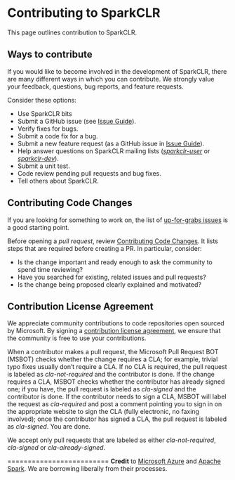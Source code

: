 Contributing to SparkCLR
========================
This page outlines contribution to SparkCLR.
  
Ways to contribute
------------------
If you would like to become involved in the development of SparkCLR, there are many different ways in which you can contribute. We strongly value your feedback, questions, bug reports, and feature requests. 

Consider these options: 
* Use SparkCLR bits
* Submit a GitHub issue (see [Issue Guide](docs/project-docs/issue-guide.md)). 
* Verify fixes for bugs.
* Submit a code fix for a bug.
* Submit a new feature request (as a GitHub issue in [Issue Guide](docs/project-docs/issue-guide.md)).
* Help answer questions on SparkCLR mailing lists (*[sparkclr-user](https://groups.google.com/d/forum/sparkclr-user)* or *[sparkclr-dev](https://groups.google.com/d/forum/sparkclr-dev)*).
* Submit a unit test.
* Code review pending pull requests and bug fixes.
* Tell others about SparkCLR.

Contributing Code Changes
-------------------------

If you are looking for something to work on, the list of [up-for-grabs issues](https://github.com/Microsoft/SparkCLR/labels/up%20for%20grabs) is a good starting point.

Before opening a *pull request*, review [Contributing Code Changes](/docs/project-docs/CONTRIBUTING.md). 
It lists steps that are required before creating a PR. In particular, consider:

- Is the change important and ready enough to ask the community to spend time reviewing?
- Have you searched for existing, related issues and pull requests?
- Is the change being proposed clearly explained and motivated?

Contribution License Agreement
------------------------------
We appreciate community contributions to code repositories open sourced by Microsoft. By signing a 
[contribution license agreement](https://cla.microsoft.com/cladoc/microsoft-contribution-license-agreement.pdf), we ensure that the community is free to use your contributions. 

When a contributor makes a pull request, the Microsoft Pull Request BOT (MSBOT) checks whether the change requires a CLA; for example, trivial typo fixes usually don’t require a CLA. If no CLA is required, the pull request is labeled as *cla-not-required* and the contributor is done. If the change requires a CLA, MSBOT checks whether the contributor has already signed one; if you have, the pull request is labeled as *cla-signed* and the contributor is done. If the contributor needs to sign a CLA, MSBOT will label the request as *cla-required* and post a comment pointing you to sign in on the appropriate website to sign the CLA (fully electronic, no faxing involved); once the contributor has signed a CLA, the pull request is labeled as *cla-signed*. You are done. 

We accept only pull requests that are labeled as either *cla-not-required*, *cla-signed* or *cla-already-signed*.

=========================
**Credit** to [Microsoft Azure](http://azure.github.io/guidelines.html) and [Apache Spark](https://github.com/apache/spark/blob/master/CONTRIBUTING.md). We are borrowing liberally from their processes.
